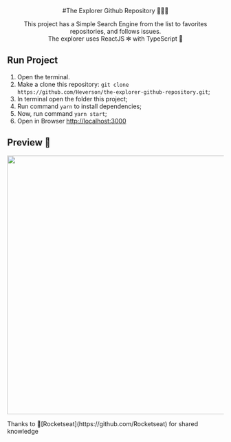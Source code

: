 
<p align="center">
#The Explorer Github Repository 🕵🏻‍♂️
</p> 
<p align="center">
This project has a Simple Search Engine from the list to favorites repositories, and follows issues. <br />
The explorer uses ReactJS ✻ with TypeScript 🤩
</p>

<h2>Run Project</h2>

1. Open the terminal.
2. Make a clone this repository:
    `git clone https://github.com/Heverson/the-explorer-github-repository.git`;
3. In terminal open the folder this project;
5. Run command `yarn` to install dependencies;
6. Now, run command `yarn start`;
7. Open in Browser <a href="http://localhost:3000"> http://localhost:3000</a>

<h2>Preview 🤩 </h2>
<p align="center">
<img src="https://user-images.githubusercontent.com/729786/82706464-072e1a00-9c50-11ea-92f9-57aa901bdf32.gif" width="600">
</p>

<p>
Thanks to 🚀[Rocketseat](https://github.com/Rocketseat) for shared knowledge
</p>
